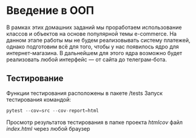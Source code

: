 # Введение в ООП
В рамках этих домашних заданий мы проработаем использование классов и
объектов на основе популярной темы e-commerce.
На данном этапе работы мы не будем реализовывать систему платежей,
однако подготовим всё для того, чтобы у нас появилось ядро для интернет-магазина.
В дальнейшем для этого ядра возможно будет реализовать
любой интерфейс — от сайта до телеграм-бота.


## Тестирование
Функции тестирования расположены в пакете /tests
Запуск тестирования командой:   
```python
pytest --cov=src --cov-report=html
```
Просмотр результатов тестирования в папке проекта _htmlcov_ файл _index.html_ через любой браузер
